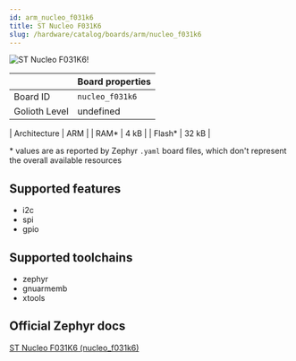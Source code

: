 ```yaml
---
id: arm_nucleo_f031k6
title: ST Nucleo F031K6
slug: /hardware/catalog/boards/arm/nucleo_f031k6
---
```


[//]: # (This is an auto-generated file, do not edit! Changes to it will be lost upon re-generation)

![ST Nucleo F031K6!](/img/boards/arm/nucleo_f031k6.jpg "ST Nucleo F031K6")

|                | Board properties     |
| -------------  | -------------------- |
| Board ID       | `nucleo_f031k6` |
| Golioth Level  | undefined       |

| Architecture   | ARM |
| RAM*           | 4 kB |
| Flash*         | 32 kB |

\* values are as reported by Zephyr `.yaml` board files, which don't represent the overall available resources



## Supported features

* i2c
* spi
* gpio

## Supported toolchains

* zephyr
* gnuarmemb
* xtools

## Official Zephyr docs

[ST Nucleo F031K6 (nucleo_f031k6)](https://docs.zephyrproject.org/latest/boards/arm/nucleo_f031k6/doc/index.html)
